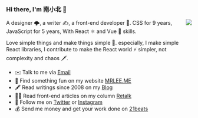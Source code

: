 ### Hi there, I'm 南小北 👋

<img align="right" src="https://github-readme-stats.vercel.app/api?username=nanxiaobei&title_color=fff&text_color=fff&icon_color=ccc&bg_color=000&hide_title=true&show_icons=true" />

A designer 🌩, a writer ✍️, a front-end developer 🦋. CSS for 9 years, JavaScript for 5 years, With React ⚛️ and Vue 🔰 skills.

Love simple things and make things simple 🔋. especially, I make simple React libraries, I contribute to make the React world ⚡️ simpler, not complexity and chaos 🗡.

- ✉️ Talk to me via [Email](mailto:nanxiaobei@gmail.com)
- 📱 Find something fun on my website [MRLEE.ME](https://mrlee.me/)
- 🖋 Read writings since 2008 on my [Blog](https://mrlee.me/blog/)
- 👨‍💻 Read front-end articles on my column [Retalk](https://zhuanlan.zhihu.com/retalk/)
- 🤳 Follow me on [Twitter](https://twitter.com/nanxiaobei) or [Instagram](https://www.instagram.com/nan.xiaobei/)
- 💰 Send me money and get your work done on [21beats](https://21beats.com/)
